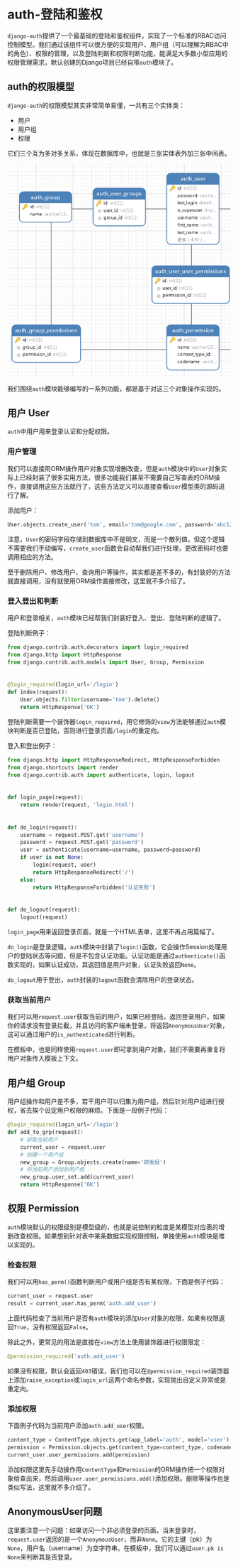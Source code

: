 # auth-登陆和鉴权

`django-auth`提供了一个最基础的登陆和鉴权组件，实现了一个标准的RBAC访问控制模型。我们通过该组件可以很方便的实现用户、用户组（可以理解为RBAC中的角色）、权限的管理，以及登陆判断和权限判断功能，能满足大多数小型应用的权限管理需求，默认创建的Django项目已经自带`auth`模块了。

## auth的权限模型

`django-auth`的权限模型其实非常简单易懂，一共有三个实体类：

* 用户
* 用户组
* 权限

它们三个互为多对多关系，体现在数据库中，也就是三张实体表外加三张中间表。

![](res/1.png)

我们围绕`auth`模块能够编写的一系列功能，都是基于对这三个对象操作实现的。

## 用户 User

`auth`中用户用来登录认证和分配权限。

### 用户管理

我们可以直接用ORM操作用户对象实现增删改查，但是`auth`模块中的`User`对象实际上已经封装了很多实用方法，很多功能我们甚至不需要自己写查表的ORM操作，直接调用这些方法就行了，这些方法定义可以直接查看`User`模型类的源码进行了解。

添加用户：
```python
User.objects.create_user('tom', email='tom@google.com', password='abc123')
```

注意，`User`的密码字段存储到数据库中不是明文，而是一个散列值，但这个逻辑不需要我们手动编写，`create_user`函数会自动帮我们进行处理，更改密码时也要调用相应的方法。

至于删除用户、修改用户、查询用户等操作，其实都是差不多的，有封装好的方法就直接调用，没有就使用ORM操作直接修改，这里就不多介绍了。

### 登入登出和判断

用户和登录相关，`auth`模块已经帮我们封装好登入、登出、登陆判断的逻辑了。

登陆判断例子：

```python
from django.contrib.auth.decorators import login_required
from django.http import HttpResponse
from django.contrib.auth.models import User, Group, Permission


@login_required(login_url='/login')
def index(request):
    User.objects.filter(username='tom').delete()
    return HttpResponse('OK')
```

登陆判断需要一个装饰器`login_required`，用它修饰的`view`方法能够通过`auth`模块判断是否已登陆，否则进行登录页面`/login`的重定向。

登入和登出例子：

```python
from django.http import HttpResponseRedirect, HttpResponseForbidden
from django.shortcuts import render
from django.contrib.auth import authenticate, login, logout


def login_page(request):
    return render(request, 'login.html')


def do_login(request):
    username = request.POST.get('username')
    password = request.POST.get('password')
    user = authenticate(username=username, password=password)
    if user is not None:
        login(request, user)
        return HttpResponseRedirect('/')
    else:
        return HttpResponseForbidden('认证失败')


def do_logout(request):
    logout(request)
```

`login_page`用来返回登录页面，就是一个HTML表单，这里不再占用篇幅了。

`do_login`是登录逻辑，`auth`模块中封装了`login()`函数，它会操作Session处理用户的登陆状态等问题，但是不包含认证功能。认证功能是通过`authenticate()`函数实现的，如果认证成功，其返回值是用户对象，认证失败返回`None`。

`do_logout`用于登出，`auth`封装的`logout`函数会清除用户的登录状态。

### 获取当前用户

我们可以用`request.user`获取当前的用户，如果已经登陆，返回登录用户。如果你的请求没有登录拦截，并且访问的客户端未登录，将返回`AnonymousUser`对象，这可以通过用户的`is_authenticated`进行判断。

在模板中，也是同样使用`request.user`即可拿到用户对象，我们不需要再重复将用户对象传入模板上下文。

## 用户组 Group

用户组操作和用户差不多，若干用户可以归集为用户组，然后针对用户组进行授权，省去挨个设定用户权限的麻烦。下面是一段例子代码：

```python
@login_required(login_url='/login')
def add_to_grp(request):
    # 获取当前用户
    current_user = request.user
    # 创建一个用户组
    new_group = Group.objects.create(name='研发组')
    # 将当前用户添加到用户组
    new_group.user_set.add(current_user)
    return HttpResponse('OK')
```

## 权限 Permission

`auth`模块默认的权限级别是模型级的，也就是说控制的粒度是某模型对应表的增删改查权限。如果想到针对表中某条数据实现权限控制，单独使用`auth`模块是难以实现的。

### 检查权限

我们可以用`has_perm()`函数判断用户或用户组是否有某权限，下面是例子代码：

```python
current_user = request.user
result = current_user.has_perm('auth.add_user')
```

上面代码检查了当前用户是否有`auth`模块的添加`User`对象的权限，如果有权限返回`True`，没有权限返回`False`。

除此之外，更常见的用法是直接在`view`方法上使用装饰器进行权限限定：

```python
@permission_required('auth.add_user')
```

如果没有权限，默认会返回`403`错误，我们也可以在`@permission_required`装饰器上添加`raise_exception`或`login_url`这两个命名参数，实现抛出自定义异常或是重定向。

### 添加权限

下面例子代码为当前用户添加`auth.add_user`权限。

```python
content_type = ContentType.objects.get(app_label='auth', model='user')
permission = Permission.objects.get(content_type=content_type, codename='add_user')
current_user.user_permissions.add(permission)
```

添加权限这里先手动操作用`ContentType`和`Permission`的ORM操作把一个权限对象给查出来，然后调用`user.user_permissions.add()`添加权限。删除等操作也是类似写法，这里就不多介绍了。

## AnonymousUser问题

这里要注意一个问题：如果访问一个非必须登录的页面，当未登录时，`request.user`返回的是一个`AnonymousUser`，而非`None`。它的主键（pk）为`None`，用户名（username）为空字符串。在模板中，我们可以通过`user.pk is None`来判断其是否登录。
